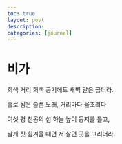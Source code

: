 ```yaml
---
toc: true
layout: post
description:
categories: [journal]
---
```

# 비가

회색 거리
회색 공기에도
새벽 달은 곱더라.

홀로 됨은 슬픈 노래,
거리마다 읊조리다

여섯 평 천공의 섬
하늘 높이 둥지를 틀고,

날개 짓 힘겨울 때면
저 살던 곳을 그리더라.
